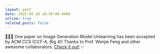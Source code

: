 ```yaml
---
layout: post
date: 2025-05-28 10:59:00-0400
inline: true
related_posts: false
---
```


:tada::tada::tada: One paper on Image Generation Model Unlearning has been accepted by ACM CCS (CCF-A, Big 4)! Thanks to Prof. Wenjie Feng and other awesome collaborators. [Check it out!](https://arxiv.org/abs/2506.02761) ✨ 
